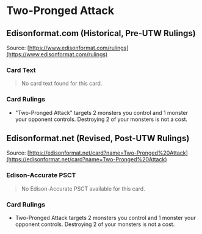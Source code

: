# Two-Pronged Attack

## Edisonformat.com (Historical, Pre-UTW Rulings)

Source: [https://www.edisonformat.com/rulings](https://www.edisonformat.com/rulings)

### Card Text

> No card text found for this card.

### Card Rulings

*   "Two-Pronged Attack" targets 2 monsters you control and 1 monster your opponent controls. Destroying 2 of your monsters is not a cost.

## Edisonformat.net (Revised, Post-UTW Rulings)

Source: [https://edisonformat.net/card?name=Two-Pronged%20Attack](https://edisonformat.net/card?name=Two-Pronged%20Attack)

### Edison-Accurate PSCT

> No Edison-Accurate PSCT available for this card.

### Card Rulings

*   Two-Pronged Attack targets 2 monsters you control and 1 monster your opponent controls. Destroying 2 of your monsters is not a cost.
            